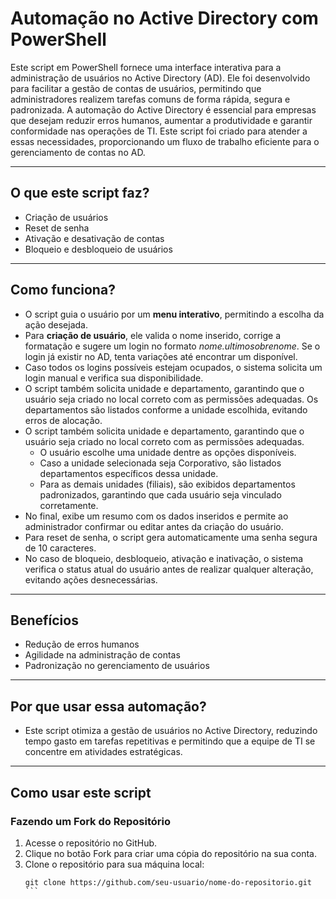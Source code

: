 ﻿# Automação no Active Directory com PowerShell
 Este script em PowerShell fornece uma interface interativa para a administração de usuários no Active Directory (AD). Ele foi desenvolvido para facilitar a gestão de contas de usuários, permitindo que administradores realizem tarefas comuns de forma rápida, segura e padronizada.
A automação do Active Directory é essencial para empresas que desejam reduzir erros humanos, aumentar a produtividade e garantir conformidade nas operações de TI. Este script foi criado para atender a essas necessidades, proporcionando um fluxo de trabalho eficiente para o gerenciamento de contas no AD.

---

## O que este script faz?

- Criação de usuários
- Reset de senha
- Ativação e desativação de contas
- Bloqueio e desbloqueio de usuários

---

## Como funciona?

- O script guia o usuário por um **menu interativo**, permitindo a escolha da ação desejada.
- Para **criação de usuário**, ele valida o nome inserido, corrige a formatação e sugere um login no formato *nome.ultimosobrenome*. Se o login já existir no AD, tenta variações até encontrar um disponível.
- Caso todos os logins possíveis estejam ocupados, o sistema solicita um login manual e verifica sua disponibilidade.
- O script também solicita unidade e departamento, garantindo que o usuário seja criado no local correto com as permissões adequadas. Os departamentos são listados conforme a unidade escolhida, evitando erros de alocação.
- O script também solicita unidade e departamento, garantindo que o usuário seja criado no local correto com as permissões adequadas.
  - O usuário escolhe uma unidade dentre as opções disponíveis.
  - Caso a unidade selecionada seja Corporativo, são listados departamentos específicos dessa unidade.
  - Para as demais unidades (filiais), são exibidos departamentos padronizados, garantindo que cada usuário seja vinculado corretamente.
- No final, exibe um resumo com os dados inseridos e permite ao administrador confirmar ou editar antes da criação do usuário.
- Para reset de senha, o script gera automaticamente uma senha segura de 10 caracteres.
- No caso de bloqueio, desbloqueio, ativação e inativação, o sistema verifica o status atual do usuário antes de realizar qualquer alteração, evitando ações desnecessárias.

---

## Benefícios

- Redução de erros humanos
- Agilidade na administração de contas
- Padronização no gerenciamento de usuários

---

## Por que usar essa automação?

- Este script otimiza a gestão de usuários no Active Directory, reduzindo tempo gasto em tarefas repetitivas e permitindo que a equipe de TI se concentre em atividades estratégicas.

---

## Como usar este script

### Fazendo um Fork do Repositório

1. Acesse o repositório no GitHub.
2. Clique no botão Fork para criar uma cópia do repositório na sua conta.
3. Clone o repositório para sua máquina local:
   ```
   git clone https://github.com/seu-usuario/nome-do-repositorio.git ```
